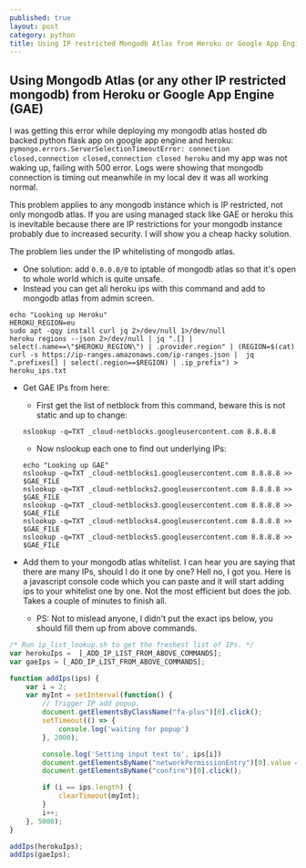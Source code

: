 ```yaml
---
published: true
layout: post
category: python
title: Using IP restricted Mongodb Atlas from Heroku or Google App Engine (GAE)
---
```

## Using Mongodb Atlas (or any other IP restricted mongodb) from Heroku or Google App Engine (GAE)

I was getting this error while deploying my mongodb atlas hosted db backed python flask app on google app engine and heroku: `pymongo.errors.ServerSelectionTimeoutError: connection closed,connection closed,connection closed heroku` and my app was not waking up, failing with 500 error. Logs were showing that mongodb connection is timing out meanwhile in my local dev it was all working normal.

This problem applies to any mongodb instance which is IP restricted, not only mongodb atlas. If you are using managed stack like GAE or heroku this is inevitable because there are IP restrictions for your mongodb instance probably due to increased security. I will show you a cheap hacky solution.

The problem lies under the IP whitelisting of mongodb atlas.

* One solution: add `0.0.0.0/0` to iptable of mongodb atlas so that it's open to whole world which is quite unsafe.
* Instead you can get all heroku ips with this command and add to mongodb atlas from admin screen.
```
echo "Looking up Heroku"
HEROKU_REGION=eu
sudo apt -qqy install curl jq 2>/dev/null 1>/dev/null
heroku regions --json 2>/dev/null | jq ".[] | select(.name==\"$HEROKU_REGION\") | .provider.region" | (REGION=$(cat) 
curl -s https://ip-ranges.amazonaws.com/ip-ranges.json |  jq ".prefixes[] | select(.region==$REGION) | .ip_prefix") > heroku_ips.txt
```

*	Get GAE IPs from here:
	* First get the list of netblock from this command, beware this is not static and up to change:
	```
	nslookup -q=TXT _cloud-netblocks.googleusercontent.com 8.8.8.8
	```
	* Now nslookup each one to find out underlying IPs:
	```
	echo "Looking up GAE"
	nslookup -q=TXT _cloud-netblocks1.googleusercontent.com 8.8.8.8 >> $GAE_FILE
	nslookup -q=TXT _cloud-netblocks2.googleusercontent.com 8.8.8.8 >> $GAE_FILE
	nslookup -q=TXT _cloud-netblocks3.googleusercontent.com 8.8.8.8 >> $GAE_FILE
	nslookup -q=TXT _cloud-netblocks4.googleusercontent.com 8.8.8.8 >> $GAE_FILE
	nslookup -q=TXT _cloud-netblocks5.googleusercontent.com 8.8.8.8 >> $GAE_FILE
	```

* Add them to your mongodb atlas whitelist. I can hear you are saying that there are many IPs, should I do it one by one? Hell no, I got you. Here is a javascript console code which you can paste and it will start adding ips to your whitelist one by one. Not the most efficient but does the job. Takes a couple of minutes to finish all.
	* PS: Not to mislead anyone, I didn't put the exact ips below, you should fill them up from above commands.
	
```javascript
/* Run ip_list_lookup.sh to get the freshest list of IPs. */
var herokuIps =  [_ADD_IP_LIST_FROM_ABOVE_COMMANDS];
var gaeIps = [_ADD_IP_LIST_FROM_ABOVE_COMMANDS];

function addIps(ips) {
	var i = 2;
	var myInt = setInterval(function() {
		// Trigger IP add popup.
		document.getElementsByClassName("fa-plus")[0].click();
		setTimeout(() => {
			console.log('waiting for popup')
		}, 2000);

		console.log('Setting input text to', ips[i])
		document.getElementsByName("networkPermissionEntry")[0].value = ips[i];
		document.getElementsByName("confirm")[0].click();

		if (i == ips.length) {
			clearTimeout(myInt);
		}
		i++;
	}, 5000);
}

addIps(herokuIps);
addIps(gaeIps);
```
